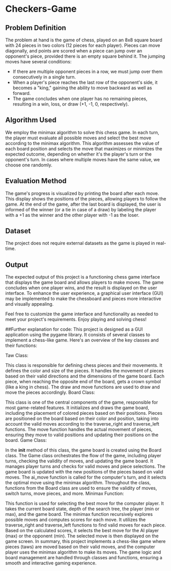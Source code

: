 # Checkers-Game

## Problem Definition

The problem at hand is the game of chess, played on an 8x8 square board with 24 pieces in two colors (12 pieces for each player). Pieces can move diagonally, and points are scored when a piece can jump over an opponent's piece, provided there is an empty square behind it. The jumping moves have several conditions:
- If there are multiple opponent pieces in a row, we must jump over them consecutively in a single turn.
- When a player's piece reaches the last row of the opponent's side, it becomes a "king," gaining the ability to move backward as well as forward.
- The game concludes when one player has no remaining pieces, resulting in a win, loss, or draw (+1, -1, 0, respectively).

## Algorithm Used

We employ the minimax algorithm to solve this chess game. In each turn, the player must evaluate all possible moves and select the best move according to the minimax algorithm. This algorithm assesses the value of each board position and selects the move that maximizes or minimizes the expected outcome, depending on whether it's the player's turn or the opponent's turn. In cases where multiple moves have the same value, we choose one randomly.

## Evaluation Method

The game's progress is visualized by printing the board after each move. This display shows the positions of the pieces, allowing players to follow the game. At the end of the game, after the last board is displayed, the user is informed of the winner (or a tie in case of a draw) by labeling the player with a +1 as the winner and the other player with -1 as the loser.

## Dataset

The project does not require external datasets as the game is played in real-time.

## Output

The expected output of this project is a functioning chess game interface that displays the game board and allows players to make moves. The game concludes when one player wins, and the result is displayed on the user interface. To enhance the user experience, a graphical user interface (GUI) may be implemented to make the chessboard and pieces more interactive and visually appealing.

Feel free to customize the game interface and functionality as needed to meet your project's requirements. Enjoy playing and solving chess!

##Further explanation for code: 
This project is designed as a GUI application using the pygame library. It consists of several classes to implement a chess-like game. Here's an overview of the key classes and their functions:

Taw Class:

This class is responsible for defining chess pieces and their movements.
It defines the color and size of the pieces.
It handles the movement of pieces based on their valid directions and the dimensions of the game board.
Each piece, when reaching the opposite end of the board, gets a crown symbol (like a king in chess).
The draw and move functions are used to draw and move the pieces accordingly.
Board Class:

This class is one of the central components of the game, responsible for most game-related features.
It initializes and draws the game board, including the placement of colored pieces based on their positions.
Pieces are positioned on the board based on their color and position, taking into account the valid moves according to the traverse_right and traverse_left functions.
The move function handles the actual movement of pieces, ensuring they move to valid positions and updating their positions on the board.
Game Class:

In the __init__ method of this class, the game board is created using the Board class.
The Game class orchestrates the flow of the game, including player turns, checking the validity of moves, and updating the game board.
It manages player turns and checks for valid moves and piece selections.
The game board is updated with the new positions of the pieces based on valid moves.
The ai_move function is called for the computer's turn, and it selects the optimal move using the minimax algorithm.
Throughout the class, functions from the Board class are used to ensure the validity of moves, switch turns, move pieces, and more.
Minimax Function:

This function is used for selecting the best move for the computer player.
It takes the current board state, depth of the search tree, the player (min or max), and the game board.
The minimax function recursively explores possible moves and computes scores for each move.
It utilizes the traverse_right and traverse_left functions to find valid moves for each piece.
Based on the calculated scores, it selects the best move for the AI player (max) or the opponent (min).
The selected move is then displayed on the game screen.
In summary, this project implements a chess-like game where pieces (taws) are moved based on their valid moves, and the computer player uses the minimax algorithm to make its moves. The game logic and board management are handled through classes and functions, ensuring a smooth and interactive gaming experience.
